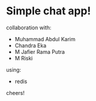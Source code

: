 # Simple chat app!

collaboration with:
- Muhammad Abdul Karim
- Chandra Eka
- M Jafier Rama Putra
- M Riski

using:
- redis

cheers!
